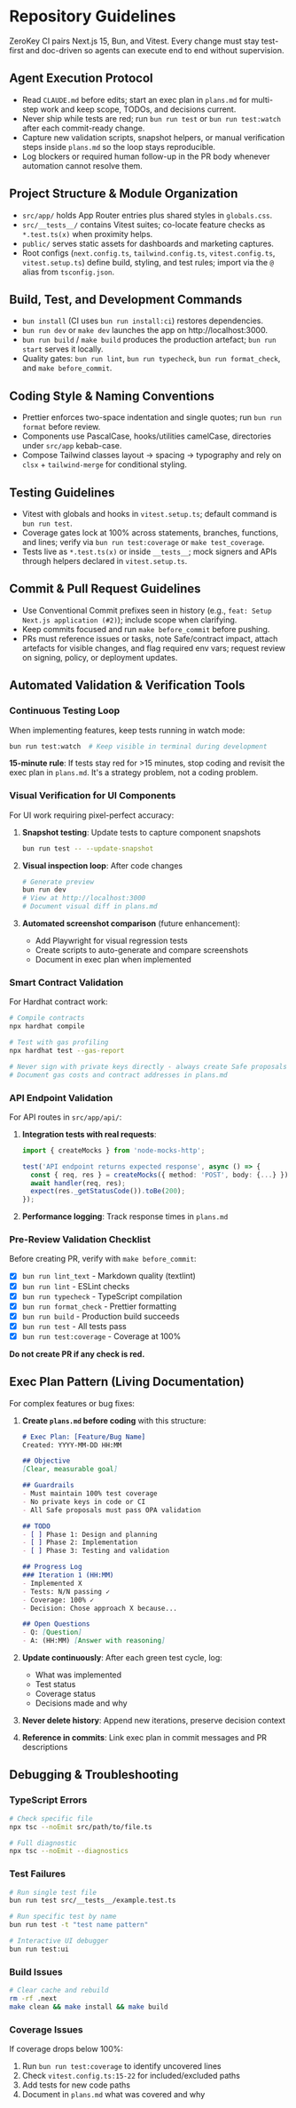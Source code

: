 # Repository Guidelines
ZeroKey CI pairs Next.js 15, Bun, and Vitest. Every change must stay test-first and doc-driven so agents can execute end to end without supervision.

## Agent Execution Protocol
- Read `CLAUDE.md` before edits; start an exec plan in `plans.md` for multi-step work and keep scope, TODOs, and decisions current.
- Never ship while tests are red; run `bun run test` or `bun run test:watch` after each commit-ready change.
- Capture new validation scripts, snapshot helpers, or manual verification steps inside `plans.md` so the loop stays reproducible.
- Log blockers or required human follow-up in the PR body whenever automation cannot resolve them.

## Project Structure & Module Organization
- `src/app/` holds App Router entries plus shared styles in `globals.css`.
- `src/__tests__/` contains Vitest suites; co-locate feature checks as `*.test.ts(x)` when proximity helps.
- `public/` serves static assets for dashboards and marketing captures.
- Root configs (`next.config.ts`, `tailwind.config.ts`, `vitest.config.ts`, `vitest.setup.ts`) define build, styling, and test rules; import via the `@` alias from `tsconfig.json`.

## Build, Test, and Development Commands
- `bun install` (CI uses `bun run install:ci`) restores dependencies.
- `bun run dev` or `make dev` launches the app on http://localhost:3000.
- `bun run build` / `make build` produces the production artefact; `bun run start` serves it locally.
- Quality gates: `bun run lint`, `bun run typecheck`, `bun run format_check`, and `make before_commit`.

## Coding Style & Naming Conventions
- Prettier enforces two-space indentation and single quotes; run `bun run format` before review.
- Components use PascalCase, hooks/utilities camelCase, directories under `src/app` kebab-case.
- Compose Tailwind classes layout → spacing → typography and rely on `clsx` + `tailwind-merge` for conditional styling.

## Testing Guidelines
- Vitest with globals and hooks in `vitest.setup.ts`; default command is `bun run test`.
- Coverage gates lock at 100% across statements, branches, functions, and lines; verify via `bun run test:coverage` or `make test_coverage`.
- Tests live as `*.test.ts(x)` or inside `__tests__`; mock signers and APIs through helpers declared in `vitest.setup.ts`.

## Commit & Pull Request Guidelines
- Use Conventional Commit prefixes seen in history (e.g., `feat: Setup Next.js application (#2)`); include scope when clarifying.
- Keep commits focused and run `make before_commit` before pushing.
- PRs must reference issues or tasks, note Safe/contract impact, attach artefacts for visible changes, and flag required env vars; request review on signing, policy, or deployment updates.

## Automated Validation & Verification Tools

### Continuous Testing Loop
When implementing features, keep tests running in watch mode:
```bash
bun run test:watch  # Keep visible in terminal during development
```

**15-minute rule**: If tests stay red for >15 minutes, stop coding and revisit the exec plan in `plans.md`. It's a strategy problem, not a coding problem.

### Visual Verification for UI Components
For UI work requiring pixel-perfect accuracy:

1. **Snapshot testing**: Update tests to capture component snapshots
   ```bash
   bun run test -- --update-snapshot
   ```

2. **Visual inspection loop**: After code changes
   ```bash
   # Generate preview
   bun run dev
   # View at http://localhost:3000
   # Document visual diff in plans.md
   ```

3. **Automated screenshot comparison** (future enhancement):
   - Add Playwright for visual regression tests
   - Create scripts to auto-generate and compare screenshots
   - Document in exec plan when implemented

### Smart Contract Validation
For Hardhat contract work:

```bash
# Compile contracts
npx hardhat compile

# Test with gas profiling
npx hardhat test --gas-report

# Never sign with private keys directly - always create Safe proposals
# Document gas costs and contract addresses in plans.md
```

### API Endpoint Validation
For API routes in `src/app/api/`:

1. **Integration tests with real requests**:
   ```typescript
   import { createMocks } from 'node-mocks-http';

   test('API endpoint returns expected response', async () => {
     const { req, res } = createMocks({ method: 'POST', body: {...} });
     await handler(req, res);
     expect(res._getStatusCode()).toBe(200);
   });
   ```

2. **Performance logging**: Track response times in `plans.md`

### Pre-Review Validation Checklist
Before creating PR, verify with `make before_commit`:
- [x] `bun run lint_text` - Markdown quality (textlint)
- [x] `bun run lint` - ESLint checks
- [x] `bun run typecheck` - TypeScript compilation
- [x] `bun run format_check` - Prettier formatting
- [x] `bun run build` - Production build succeeds
- [x] `bun run test` - All tests pass
- [x] `bun run test:coverage` - Coverage at 100%

**Do not create PR if any check is red.**

## Exec Plan Pattern (Living Documentation)

For complex features or bug fixes:

1. **Create `plans.md` before coding** with this structure:
   ```markdown
   # Exec Plan: [Feature/Bug Name]
   Created: YYYY-MM-DD HH:MM

   ## Objective
   [Clear, measurable goal]

   ## Guardrails
   - Must maintain 100% test coverage
   - No private keys in code or CI
   - All Safe proposals must pass OPA validation

   ## TODO
   - [ ] Phase 1: Design and planning
   - [ ] Phase 2: Implementation
   - [ ] Phase 3: Testing and validation

   ## Progress Log
   ### Iteration 1 (HH:MM)
   - Implemented X
   - Tests: N/N passing ✓
   - Coverage: 100% ✓
   - Decision: Chose approach X because...

   ## Open Questions
   - Q: [Question]
   - A: (HH:MM) [Answer with reasoning]
   ```

2. **Update continuously**: After each green test cycle, log:
   - What was implemented
   - Test status
   - Coverage status
   - Decisions made and why

3. **Never delete history**: Append new iterations, preserve decision context

4. **Reference in commits**: Link exec plan in commit messages and PR descriptions

## Debugging & Troubleshooting

### TypeScript Errors
```bash
# Check specific file
npx tsc --noEmit src/path/to/file.ts

# Full diagnostic
npx tsc --noEmit --diagnostics
```

### Test Failures
```bash
# Run single test file
bun run test src/__tests__/example.test.ts

# Run specific test by name
bun run test -t "test name pattern"

# Interactive UI debugger
bun run test:ui
```

### Build Issues
```bash
# Clear cache and rebuild
rm -rf .next
make clean && make install && make build
```

### Coverage Issues
If coverage drops below 100%:
1. Run `bun run test:coverage` to identify uncovered lines
2. Check `vitest.config.ts:15-22` for included/excluded paths
3. Add tests for new code paths
4. Document in `plans.md` what was covered and why
